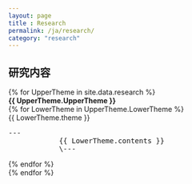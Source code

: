 ```yaml
---
layout: page
title : Research
permalink: /ja/research/
category: "research"
---
```


<h2>研究内容</h2>
{% for UpperTheme in site.data.research %}
    <div class="manual-post">
        <div class="manual manual-title">
            <strong>{{ UpperTheme.UpperTheme }}</strong>
        </div>
    {% for LowerTheme in UpperTheme.LowerTheme %}
        <div class="manual-content">
            <span class='manual'>{{ LowerTheme.theme }}</span><BR>
            <pre>---
            {{ LowerTheme.contents }}
            \---</pre>
        </div>
    {% endfor %}
    </div>
{% endfor %}
